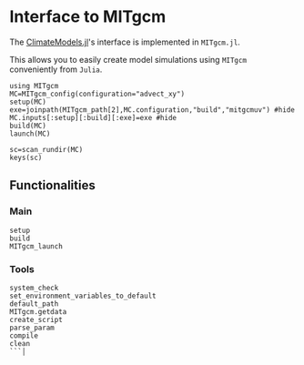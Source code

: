 # Interface to MITgcm

The [ClimateModels.jl](https://github.com/gaelforget/ClimateModels.jl/#readme)'s interface is implemented in `MITgcm.jl`. 

This allows you to easily create model simulations using `MITgcm` conveniently from `Julia`.

```@example 1
using MITgcm
MC=MITgcm_config(configuration="advect_xy")
setup(MC)
exe=joinpath(MITgcm_path[2],MC.configuration,"build","mitgcmuv") #hide
MC.inputs[:setup][:build][:exe]=exe #hide
build(MC)
launch(MC)
```

```@example 1
sc=scan_rundir(MC)
keys(sc)
```

## Functionalities

### Main

```@docs
setup
build
MITgcm_launch
```

### Tools

```@docs
system_check
set_environment_variables_to_default
default_path
MITgcm.getdata
create_script
parse_param
compile
clean
```│
